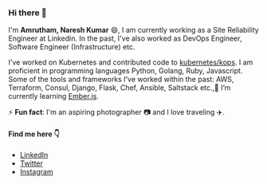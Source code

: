 ### Hi there 👋

<!--
**nareshku/nareshku** is a ✨ _special_ ✨ repository because its `README.md` (this file) appears on your GitHub profile.

Here are some ideas to get you started:

- 🔭 I’m currently working on ...
- 🌱 I’m currently learning ...
- 👯 I’m looking to collaborate on ...
- 🤔 I’m looking for help with ...
- 💬 Ask me about ...
- 📫 How to reach me: ...
- 😄 Pronouns: ...
- ⚡ Fun fact: ...
-->

I'm **Amrutham, Naresh Kumar** 😄, I am currently working as a Site Reliability Engineer at Linkedin. In the past, I've also worked as DevOps Engineer, Software Engineer (Infrastructure) etc.

I've worked on Kubernetes and contributed code to [kubernetes/kops](https://github.com/kubernetes/kops). I am proficient in programming languages Python, Golang, Ruby, Javascript. Some of the tools and frameworks I've worked within the past: AWS, Terraform, Consul, Django, Flask, Chef, Ansible, Saltstack etc.,🌱 I’m currently learning [Ember.js](https://emberjs.com/).

⚡ **Fun fact**: I'm an aspiring photographer :camera: and I love traveling :airplane:. 

#### Find me here :point_down: 
- [LinkedIn](https://www.linkedin.com/in/nareshku/) 
- [Twitter](https://twitter.com/_nareshk)
- [Instagram](https://www.instagram.com/nareshamrutham/)

